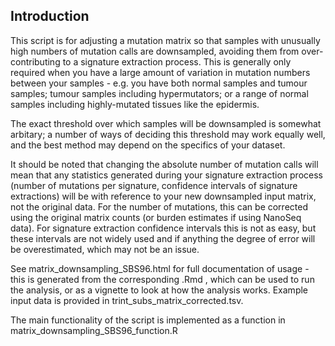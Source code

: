 ## Introduction

This script is for adjusting a mutation matrix so that samples with unusually high numbers of mutation calls are downsampled, avoiding them from over-contributing to a signature extraction process. This is generally only required when you have a large amount of variation in mutation numbers between your samples - e.g. you have both normal samples and tumour samples; tumour samples including hypermutators; or a range of normal samples including highly-mutated tissues like the epidermis.

The exact threshold over which samples will be downsampled is somewhat arbitary; a number of ways of deciding this threshold may work equally well, and the best method may depend on the specifics of your dataset.

It should be noted that changing the absolute number of mutation calls will mean that any statistics generated during your signature extraction process (number of mutations per signature, confidence intervals of signature extractions) will be with reference to your new downsampled input matrix, not the original data. For the number of mutations, this can be corrected using the original matrix counts (or burden estimates if using NanoSeq data). For signature extraction confidence intervals this is not as easy, but these intervals are not widely used and if anything the degree of error will be overestimated, which may not be an issue.

See matrix_downsampling_SBS96.html for full documentation of usage - this is generated from the corresponding .Rmd , which can be used 
to run the analysis, or as a vignette to look at how the analysis works. Example input data is provided in 
trint_subs_matrix_corrected.tsv.

The main functionality of the script is implemented as a function in matrix_downsampling_SBS96_function.R
